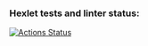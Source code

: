 ### Hexlet tests and linter status:
[![Actions Status](https://github.com/GroundGT/python-project-50/actions/workflows/hexlet-check.yml/badge.svg)](https://github.com/GroundGT/python-project-50/actions)